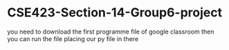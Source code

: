 # CSE423-Section-14-Group6-project





you need to download the first programme file of google classroom then you can run the file placing our py file in there
